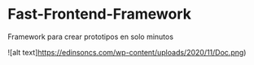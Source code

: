 # Fast-Frontend-Framework
Framework para crear prototipos en solo minutos


![alt text]https://edinsoncs.com/wp-content/uploads/2020/11/Doc.png)
